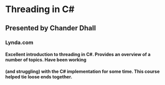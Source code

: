# Threading in C#
## Presented by Chander Dhall 
### Lynda.com

#### Excellent introduction to threading in C#.  Provides an overview of a number of topics.  Have been working 
#### (and struggling) with the C# implementation for some time.  This course helped tie loose ends together.
